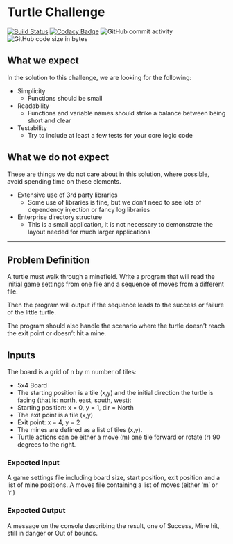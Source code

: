 # Turtle Challenge

[![Build Status](https://dev.azure.com/EamonnReilly/TurtleChallenge/_apis/build/status/DarthRatz.TurtleChallenge?branchName=master)](https://dev.azure.com/EamonnReilly/TurtleChallenge/_build/latest?definitionId=2&branchName=master)
[![Codacy Badge](https://api.codacy.com/project/badge/Grade/4195bfe624074cb680e31e9ef66fb56f)](https://www.codacy.com/app/eamonnreilly87/TurtleChallenge?utm_source=github.com&amp;utm_medium=referral&amp;utm_content=DarthRatz/TurtleChallenge&amp;utm_campaign=Badge_Grade)
![GitHub commit activity](https://img.shields.io/github/commit-activity/m/DarthRatz/TurtleChallenge.svg)
![GitHub code size in bytes](https://img.shields.io/github/languages/code-size/DarthRatz/TurtleChallenge.svg)

## What we expect

In the solution to this challenge, we are looking for the following:

* Simplicity
  *  Functions should be small
* Readability
  *  Functions and variable names should strike a balance between being short and
clear
* Testability
  *  Try to include at least a few tests for your core logic code

## What we do not expect

These are things we do not care about in this solution, where possible, avoid spending time on
these elements.

* Extensive use of 3rd party libraries
  *  Some use of libraries is fine, but we don’t need to see lots of dependency
injection or fancy log libraries
* Enterprise directory structure
  *  This is a small application, it is not necessary to demonstrate the layout needed
for much larger applications

___

## Problem Definition

A turtle must walk through a minefield. Write a program that will read the initial game settings
from one file and a sequence of moves from a different file.

Then the program will output if the sequence leads to the success or failure of the little turtle.

The program should also handle the scenario where the turtle doesn’t reach the exit point or
doesn’t hit a mine.

## Inputs

The board is a grid of n by m number of tiles:

*  5x4 Board
*  The starting position is a tile (x,y) and the initial direction the turtle is facing (that is: north, east,
south, west):
*  Starting position: x = 0, y = 1, dir = North
*  The exit point is a tile (x,y)
*  Exit point: x = 4, y = 2
*  The mines are defined as a list of tiles (x,y).
*  Turtle actions can be either a move (m) one tile forward or rotate (r) 90 degrees to the right.

### Expected Input

A game settings file including board size, start position, exit position and a list of mine positions.
A moves file containing a list of moves (either ‘m’ or ‘r’)

### Expected Output

A message on the console describing the result, one of Success, Mine hit, still in danger or Out
of bounds.
